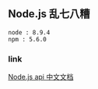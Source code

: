 ## Node.js 乱七八糟

    node : 8.9.4
    npm : 5.6.0




### link

[Node.js api 中文文档](http://nodejs.cn/api/)